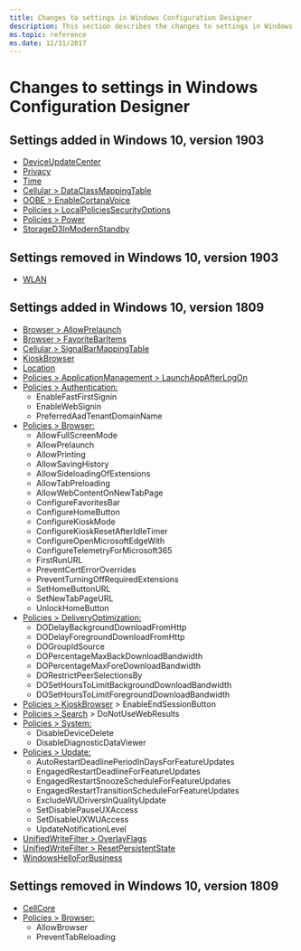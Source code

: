 ```yaml
---
title: Changes to settings in Windows Configuration Designer
description: This section describes the changes to settings in Windows Configuration Designer in Windows 10, version 1809.
ms.topic: reference
ms.date: 12/31/2017
---
```


# Changes to settings in Windows Configuration Designer

## Settings added in Windows 10, version 1903

- [DeviceUpdateCenter](wcd-deviceupdatecenter.md)
- [Privacy](wcd-privacy.md)
- [Time](wcd-time.md)
- [Cellular > DataClassMappingTable](wcd-cellular.md#dataclassmappingtable)
- [OOBE > EnableCortanaVoice](wcd-oobe.md#enablecortanavoice)
- [Policies > LocalPoliciesSecurityOptions](wcd-policies.md#localpoliciessecurityoptions)
- [Policies > Power](wcd-policies.md#power)
- [StorageD3InModernStandby](wcd-storaged3inmodernstandby.md)

## Settings removed in Windows 10, version 1903

- [WLAN](wcd-wlan.md)

## Settings added in Windows 10, version 1809

- [Browser > AllowPrelaunch](wcd-browser.md#allowprelaunch)
- [Browser > FavoriteBarItems](wcd-browser.md#favoritebaritems)
- [Cellular > SignalBarMappingTable](wcd-cellular.md#signalbarmappingtable)
- [KioskBrowser](wcd-kioskbrowser.md)
- [Location](wcd-location.md)
- [Policies > ApplicationManagement > LaunchAppAfterLogOn](wcd-policies.md#applicationmanagement)
- [Policies > Authentication:](wcd-policies.md#authentication)
  - EnableFastFirstSignin
  - EnableWebSignin
  - PreferredAadTenantDomainName
- [Policies > Browser:](wcd-policies.md#browser)
  - AllowFullScreenMode
  - AllowPrelaunch
  - AllowPrinting
  - AllowSavingHistory
  - AllowSideloadingOfExtensions
  - AllowTabPreloading
  - AllowWebContentOnNewTabPage
  - ConfigureFavoritesBar
  - ConfigureHomeButton
  - ConfigureKioskMode
  - ConfigureKioskResetAfterIdleTimer
  - ConfigureOpenMicrosoftEdgeWith
  - ConfigureTelemetryForMicrosoft365
  - FirstRunURL
  - PreventCertErrorOverrides
  - PreventTurningOffRequiredExtensions
  - SetHomeButtonURL
  - SetNewTabPageURL
  - UnlockHomeButton
- [Policies > DeliveryOptimization:](wcd-policies.md#deliveryoptimization)
  - DODelayBackgroundDownloadFromHttp
  - DODelayForegroundDownloadFromHttp
  - DOGroupIdSource
  - DOPercentageMaxBackDownloadBandwidth
  - DOPercentageMaxForeDownloadBandwidth
  - DORestrictPeerSelectionsBy
  - DOSetHoursToLimitBackgroundDownloadBandwidth
  - DOSetHoursToLimitForegroundDownloadBandwidth
- [Policies > KioskBrowser](wcd-policies.md#kioskbrowser) > EnableEndSessionButton
- [Policies > Search](wcd-policies.md#search) > DoNotUseWebResults
- [Policies > System:](wcd-policies.md#system)
  - DisableDeviceDelete
  - DisableDiagnosticDataViewer
- [Policies > Update:](wcd-policies.md#update)
  - AutoRestartDeadlinePeriodInDaysForFeatureUpdates
  - EngagedRestartDeadlineForFeatureUpdates
  - EngagedRestartSnoozeScheduleForFeatureUpdates
  - EngagedRestartTransitionScheduleForFeatureUpdates
  - ExcludeWUDriversInQualityUpdate
  - SetDisablePauseUXAccess
  - SetDisableUXWUAccess
  - UpdateNotificationLevel
- [UnifiedWriteFilter > OverlayFlags](wcd-unifiedwritefilter.md#overlayflags)
- [UnifiedWriteFilter > ResetPersistentState](wcd-unifiedwritefilter.md#resetpersistentstate)
- [WindowsHelloForBusiness](wcd-windowshelloforbusiness.md)

## Settings removed in Windows 10, version 1809

- [CellCore](wcd-cellcore.md)
- [Policies > Browser:](wcd-policies.md#browser)
  - AllowBrowser
  - PreventTabReloading
